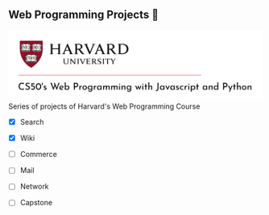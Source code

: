 ## Web Programming Projects :tongue:
![Header](./project-header.png)
Series of projects of Harvard's Web Programming Course

- [x] Search
- [x] Wiki
- [ ] Commerce
- [ ] Mail
- [ ] Network
- [ ] Capstone

